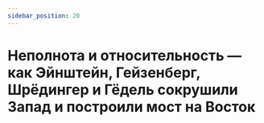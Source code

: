 ```yaml
---
sidebar_position: 20
---
```


# Неполнота и относительность — как Эйнштейн, Гейзенберг, Шрёдингер и Гёдель сокрушили Запад и построили мост на Восток
